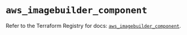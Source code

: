 # `aws_imagebuilder_component`

Refer to the Terraform Registry for docs: [`aws_imagebuilder_component`](https://registry.terraform.io/providers/hashicorp/aws/6.9.0/docs/resources/imagebuilder_component).
